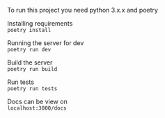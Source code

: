 To run this project you need python 3.x.x and poetry

Installing requirements<br>
`poetry install`

Running the server for dev<br>
`poetry run dev`

Build the server<br>
`poetry run build`

Run tests<br>
`poetry run tests`

Docs can be view on<br>
`localhost:3000/docs`
